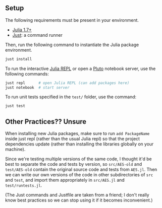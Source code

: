 ## Setup

The following requirements must be present in your environment.

- [Julia 1.7+](https://julialang.org/)
- [Just](https://github.com/casey/just): a command runner

Then, run the following command to instantiate the Julia package environment.

```bash
just install
```

To run the interactive [Julia REPL](https://docs.julialang.org/en/v1/stdlib/REPL/) or open a [Pluto](https://github.com/fonsp/Pluto.jl) notebook server, use the following commands:

```bash
just repl      # open Julia REPL (can add packages here)
just notebook  # start server
```

To run unit tests specified in the `test/` folder, use the command:

```bash
just test
```

## Other Practices?? Unsure

When installing new Julia packages, make sure to run `add PackageName` inside just repl (rather than the usual Julia repl) so that the project dependencies update (rather than installing the libraries globally on your machine). 

Since we're testing multiple versions of the same code, I thought it'd be best to separate the code and tests by version, so `src/AES-old` and `test/AES-old` contain the original source code and tests from `AES.jl`. Then we can write our own versions of the code in other subdirectories of `src` and `test`, and import them appropriately in `src/AES.jl` and `test/runtests.jl`. 

(The Just commands and Justfile are taken from a friend; I don't really know best practices so we can stop using it if it becomes inconvenient.)